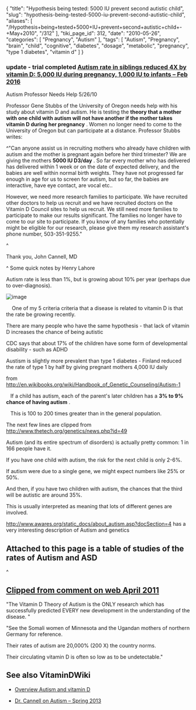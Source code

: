 {
    "title": "Hypothesis being tested: 5000 IU prevent second autistic child",
    "slug": "hypothesis-being-tested-5000-iu-prevent-second-autistic-child",
    "aliases": [
        "/Hypothesis+being+tested+5000+IU+prevent+second+autistic+child+-+May+2010",
        "/312"
    ],
    "tiki_page_id": 312,
    "date": "2010-05-26",
    "categories": [
        "Pregnancy",
        "Autism"
    ],
    "tags": [
        "Autism",
        "Pregnancy",
        "brain",
        "child",
        "cognitive",
        "diabetes",
        "dosage",
        "metabolic",
        "pregnancy",
        "type 1 diabetes",
        "vitamin d"
    ]
}


### update - trial completed [Autism rate in siblings reduced 4X by vitamin D: 5,000 IU during pregnancy, 1,000 IU to infants – Feb 2016](/posts/autism-rate-in-siblings-reduced-4x-by-vitamin-d-5000-iu-during-pregnancy-1000-iu-to-infants)

Autism Professor Needs Help 5/26/10

Professor Gene Stubbs of the University of Oregon needs help with his study about vitamin D and autism. He is testing the  **theory that a mother with one child with autism will not have another if the mother takes vitamin D during her pregnancy** . Women no longer need to come to the University of Oregon but can participate at a distance. Professor Stubbs writes:

^"Can anyone assist us in recruiting mothers who already have children with autism and the mother is pregnant again before her third trimester? We are giving the mothers  **5000 IU D3/day** . So far every mother who has delivered has delivered within 1 week or on the date of expected delivery, and the babies are well within normal birth weights. They have not progressed far enough in age for us to screen for autism, but so far, the babies are interactive, have eye contact, are vocal etc..

However, we need more research families to participate. We have recruited other doctors to help us recruit and we have recruited doctors on the Vitamin D Council sites to help us recruit. We still need more families to participate to make our results significant. The families no longer have to come to our site to participate. If you know of any families who potentially might be eligible for our research, please give them my research assistant's phone number, 503-351-9255."

^

Thank you, John Cannell, MD

^ Some quick notes by Henry Lahore

Autism rate is less than 1%, but is growing about 10% per year (perhaps due to over-diagnosis).

<img src="https://d378j1rmrlek7x.cloudfront.net/attachments/gif/asd-increase-2002-to-2006.gif" alt="image">

&nbsp; &nbsp; One of my 5 criteria criteria that a disease is related to vitamin D is that the rate be growing recently. 

There are many people who have the same hypothesis - that lack of vitamin D increases the chance of being autistic

CDC says that about 17% of the children have some form of developmental disability - such as ADHD

Austism is slightly more prevalent than type 1 diabetes - Finland reduced the rate of type 1 by half by giving pregnant mothers 4,000 IU daily

from http://en.wikibooks.org/wiki/Handbook_of_Genetic_Counseling/Autism-1

&nbsp; &nbsp;If a child has autism, each of the parent's later children has a  **3% to 9% chance of having autism** .

&nbsp; &nbsp;This is 100 to 200 times greater than in the general population.

The next few lines are clipped from http://www.thetech.org/genetics/news.php?id=49

Autism (and its entire spectrum of disorders) is actually pretty common: 1 in 166 people have it. 

If you have one child with autism, the risk for the next child is only 2-6%. 

If autism were due to a single gene, we might expect numbers like 25% or 50%.

And then, if you have two children with autism, the chances that the third will be autistic are around 35%. 

This is usually interpreted as meaning that lots of different genes are involved. 

http://www.awares.org/static_docs/about_autism.asp?docSection=4 has a very interesting description of Autism and genetics

## Attached to this page is a table of studies of the rates of Autism and ASD

^

## [Clipped from comment on web April 2011](http://health.usnews.com/health-news/family-health/brain-and-behavior/articles/2011/04/28/quick-screening-may-help-spot-autism-in-babies/comments)

"The Vitamin D Theory of Autism is the ONLY research which has successfully predicted EVERY new development in the understanding of the disease. "

"See the Somali women of Minnesota and the Ugandan mothers of northern Germany for reference.

Their rates of autism are 20,000% (200 X) the country norms.

Their circulating vitamin D is often so low as to be undetectable." 

## See also VitaminDWiki

* [Overview Autism and vitamin D](/posts/overview-autism-and-vitamin-d) 

* [Dr. Cannell on Autism – Spring 2013](/posts/dr-cannell-on-autism-spring-2013)